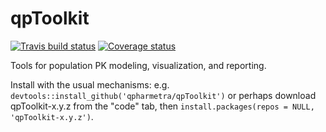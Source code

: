 # qpToolkit


<!-- badges: start -->
[![Travis build status](https://travis-ci.com/qPharmetra/qpToolkit.svg?branch=master)](https://travis-ci.com/qPharmetra/qpToolkit)
[![Coverage status](https://codecov.io/gh/qPharmetra/qpToolkit/branch/master/graph/badge.svg)](https://codecov.io/github/qPharmetra/qpToolkit?branch=master)
<!-- badges: end -->

Tools for population PK modeling, visualization, and reporting.

Install with the usual mechanisms: e.g. `devtools::install_github('qpharmetra/qpToolkit')` or perhaps download qpToolkit-x.y.z from the "code" tab, then `install.packages(repos = NULL, 'qpToolkit-x.y.z')`.
